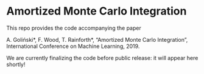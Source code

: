 # Amortized Monte Carlo Integration

This repo provides the code accompanying the paper

A. Goliński*, F. Wood, T. Rainforth*, “Amortized Monte Carlo Integration”, International Conference on Machine Learning, 2019.

We are currently finalizing the code before public release: it will appear here shortly!
